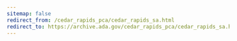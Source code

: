 ```yaml
---
sitemap: false
redirect_from: /cedar_rapids_pca/cedar_rapids_sa.html
redirect_to: https://archive.ada.gov/cedar_rapids_pca/cedar_rapids_sa.html
---
```


